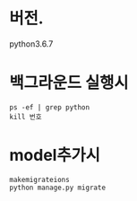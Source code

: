 # 버전.
  python3.6.7

# 백그라운드 실행시
	ps -ef | grep python
	kill 번호

# model추가시
	
	makemigrateions
	python manage.py migrate


